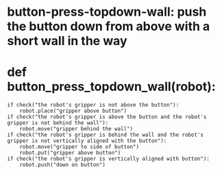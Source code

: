# button-press-topdown-wall: push the button down from above with a short wall in the way
# def button_press_topdown_wall(robot):
    if check("the robot's gripper is not above the button"):
        robot.place("gripper above button")
    if check("the robot's gripper is above the button and the robot's gripper is not behind the wall"):
        robot.move("gripper behind the wall")
    if check("the robot's gripper is behind the wall and the robot's gripper is not vertically aligned with the button"):
        robot.move("gripper to side of button")
        robot.put("gripper above button")
    if check("the robot's gripper is vertically aligned with button"):
        robot.push("down on button")